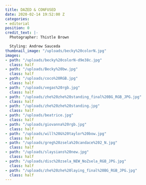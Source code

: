 ```yaml
---
title: DAZED & CONFUSED
date: 2020-02-14 19:52:00 Z
categories:
- editorial
position: 0
credit_text: |-
  Photographer: Thistle Brown

  Styling: Andrew Sauceda
thumbnail_image: "/uploads/becky%20colorN.jpg"
images:
- path: "/uploads/becky%20colorN-d9e38c.jpg"
  class: half
- path: "/uploads/Becky%20bw.jpg"
  class: half
- path: "/uploads/coco%20RGB.jpg"
  class: half
- path: "/uploads/vegas%20rgb.jpg"
  class: half
- path: "/uploads/zhe%20zhe%20standing_final%20BG_RGB_JPG.jpg"
  class: half
- path: "/uploads/zhe%20zhe%20standing.jpg"
  class: half
- path: "/uploads/beatrice.jpg"
  class: half
- path: "/uploads/giovanna%20rgb.jpg"
  class: half
- path: "/uploads/will%20&%20taylor%20bow.jpg"
  class: half
- path: "/uploads/greg%20zsela%20candace%202_N.jpg"
  class: half
- path: "/uploads/slaysians%20new.jpg"
  class: half
- path: "/uploads/disc%20zsela_NEW_NoZsela_RGB_JPG.jpg"
  class: half
- path: "/uploads/zhe%20zhe%20laying_final%20BG_RGB_JPG.jpg"
  class: half
---
```


